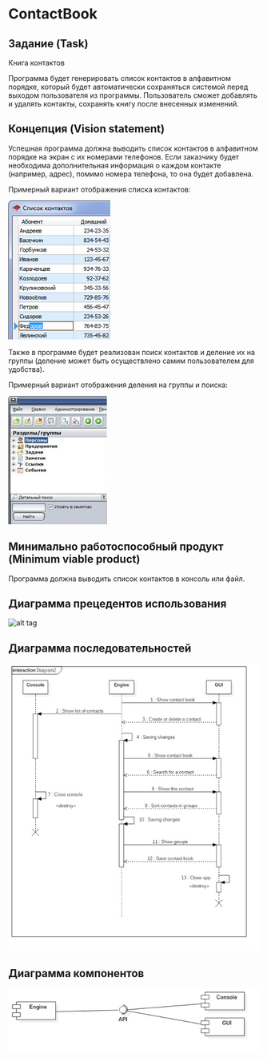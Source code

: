 # ContactBook

## Задание (Task)
Книга контактов

Программа будет генерировать список контактов в алфавитном порядке, который будет автоматически сохраняться системой перед выходом пользователя из программы. Пользователь сможет добавлять и удалять контакты, сохранять книгу после внесенных изменений.

## Концепция (Vision statement)

Успешная программа должна выводить список контактов в алфавитном порядке на экран с их номерами телефонов. Если заказчику будет необходима дополнительная информация о каждом контакте (например, адрес), помимо номера телефона, то она будет добавлена.

Примерный вариант отображения списка контактов:

![alt tag](Reports/example.png)

Также в программе будет реализован поиск контактов и деление их на группы (деление может быть осуществлено самим пользователем для удобства). 

Примерный вариант отображения деления на группы и поиска:

![alt tag](Reports/example.jpg)

## Минимально работоспособный продукт (Minimum viable product)
Программа должна выводить список контактов в консоль или файл.

## Диаграмма прецедентов использования
![alt tag](Reports/diagram1.jpg)

## Диаграмма последовательностей
![alt tag](Reports/diagram_2.jpg)

## Диаграмма компонентов
![alt tag](Reports/diagram_3.jpg)

